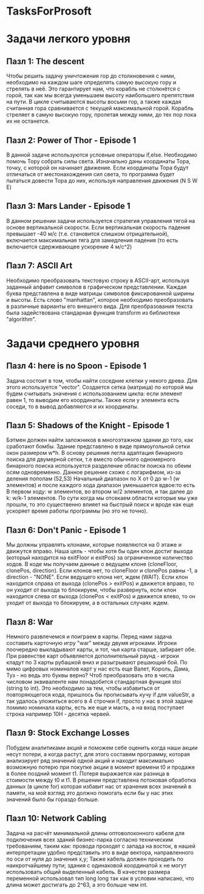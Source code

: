 # TasksForProsoft
# Задачи легкого уровня 
## Пазл 1: The descent
Чтобы решить задачу уничтожения гор до столкновения с ними, необходимо на каждом шаге определять самую высокую гору и стрелять в неё. Это гарантирует нам, что корабль не столкнётся с горой, так как мы всегда уменьшаем высоту наибольшего препятствия на пути.
В цикле считываются высоты восьми гор, а также каждая считанная гора сравнивается с текущей максимальной горой. Корабль стреляет в самую высокую гору, пролетая между ними, до тех пор пока их не останется.

## Пазл 2: Power of Thor - Episode 1
В данной задаче используются условные операторы if,else. Необходимо помочь Тору собрать силы света. Изначально даны координаты Тора, точку, с которой он начинает движение. Если координаты Тора будут отличаться от местонахождения сил света, то программа будет пытаться 
довести Тора до них, используя направления движения (N S W E)

## Пазл 3: Mars Lander - Episode 1
В данном решении задачи используется стратегия управления тягой на основе вертикальной скорости. Если вертикальная скорость падения превышает -40 м/с (т.е. становится слишком отрицательной), включается максимальная тяга для замедления падения (то есть включается сдерживающее ускорение 4 м/c^2)

## Пазл 7: ASCII Art
Необходимо преобразовать текстовую строку в ASCII-арт, используя заданный алфавит символов в графическом представлении. Каждая буква представлена в виде матрицы символов фиксированной ширины и высоты. Есть слово "manhattan", которое необходимо преобразовать в различные варианты его внешнего вида. Для преобразования текста была задействована стандарная функция transform из библиотеки "algorithm".

# Задачи среднего уровня 
## Пазл 4: here is no Spoon - Episode 1
Задача состоит в том, чтобы найти соседние клетки у некого древа. Для этого используется "vector". Создается сетка (матрица) по которой мы будем считывать значения с использованием цикла: если элемент равен 1, то выводим его координаты. Также если у элемента есть соседи, то в вывод добавляются и их координаты.

## Пазл 5: Shadows of the Knight - Episode 1
Бэтмен должен найти заложников в многоэтажном здании до того, как сработают бомбы. Здание представлено в виде прямоугольной сетки окон размером w*h. В основу решения легла адаптация бинарного поиска для двумерной сетки, т.е вместо обычного одномерного бинарного поиска используется разделение области поиска по обеим осям одновременно.
Данное решение схоже с логарифмом, из-за деления пополам (52,53) Начальный диапазон по X от 0 до w-1 (w элементов) и после каждого хода диапазон уменьшается вдвое:то есть В первом ходу: w элементов, во втором w/2 элементов, и так далее до k: w/k-1 элементов. По сути когда мы отсекаем области которые мы уже прошли, то это существенно влияет на быстрый поиск и вроде как еще ускоряет время работы программы (но это не точно).


## Пазл 6: Don't Panic - Episode 1
Мы должны управлять клонами, которые появляются на 0 этаже и движутся вправо. Наша цель - чтобы хотя бы один клон достиг выхода (который находится на exitFloor и exitPos) за ограниченное количество ходов. В коде мы получаем данные о ведущем клоне (cloneFloor, clonePos, direction). Если клонов нет, то cloneFloor и clonePos равны -1, а direction - "NONE". Если ведущего клона нет, ждем (WAIT). Если клон находится справа от выхода (clonePos > exitPos) и движется вправо, то он уходит от выхода то блокируем, чтобы развернуть, если клон находится слева от выхода (clonePos < exitPos) и движется влево, то он уходит от выхода то блокируем, а в остальных случаях ждем.

## Пазл 8: War
Немного развлечемся и поиграем в карты. Перед нами задача составить карточную игру "war" между двумя игроками. Игроки поочередно выкладывают карты, и тот, чья карта старше, забирает обе. При равенстве карт объявляется дополнительный раунд - игроки кладут по 3 карты рубашкой вниз и разыгрывают решающий бой. По мимо цифровых номиналов карт у нас есть еще Валет, Король, Дама, Туз - но ведь это буквы верно? Чтоб преобразовать это в числа числовом эквиваленте нам понадобится стандартная функция stoi (string to int). Это необходимо за тем, чтобы избавиться от повторяющегося кода, пришлось бы прописывать кучу if для valueStr, а так удалось уложиться всего в 4 строчки if, просто у нас в этой задаче помимо номинала карты, есть же еще и масть, а на вход поступает строка например 10H - десятка червей.

## Пазл 9: Stock Exchange Losses
Побудем аналитиками акций и поможем себе оценить когда наши акции несут потери, а когда растут, для этого составим программу, которая анализирует ряд значений одной акций и находит максимально возможную потерю при покупке акции в момент времени t0 и продаже в более поздний момент t1. Потеря выражается как разница в стоимости между t0 и t1. В решении представлена потоковая обработка данных (в цикле for) которая избавит нас от хранения всех значений в памяти, на мой взгляд это должно помогать если бы у нас этих значений было бы гораздо больше.

## Пазл 10: Network Cabling
Задача на расчёт минимальной длины оптоволоконного кабеля для подключения всех зданий бизнес-парка согласно техническим требованиям, таким как: провода проходят с запада на восток, в нашей интерпретации удобно представить это в виде вектора, направленного по оси от нуля до значения x,y; Также кабель должен проходить по наикротчайшему пути; здания с одинаковой координатой x не могут использовать общий выделенный кабель.
В качестве размера переменной использовал тип long long так как в условии написано, что длина может достигать до 2^63, а это больше чем int. 
